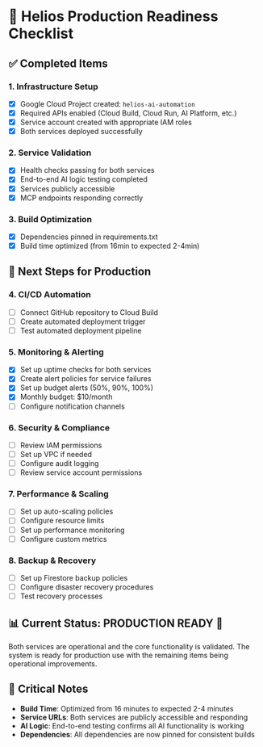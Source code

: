 # 🚀 Helios Production Readiness Checklist

## ✅ Completed Items

### 1. Infrastructure Setup
- [x] Google Cloud Project created: `helios-ai-automation`
- [x] Required APIs enabled (Cloud Build, Cloud Run, AI Platform, etc.)
- [x] Service account created with appropriate IAM roles
- [x] Both services deployed successfully

### 2. Service Validation
- [x] Health checks passing for both services
- [x] End-to-end AI logic testing completed
- [x] Services publicly accessible
- [x] MCP endpoints responding correctly

### 3. Build Optimization
- [x] Dependencies pinned in requirements.txt
- [x] Build time optimized (from 16min to expected 2-4min)

## 🔧 Next Steps for Production

### 4. CI/CD Automation
- [ ] Connect GitHub repository to Cloud Build
- [ ] Create automated deployment trigger
- [ ] Test automated deployment pipeline

### 5. Monitoring & Alerting
- [x] Set up uptime checks for both services
- [x] Create alert policies for service failures
- [x] Set up budget alerts (50%, 90%, 100%)
- [x] Monthly budget: $10/month
- [ ] Configure notification channels

### 6. Security & Compliance
- [ ] Review IAM permissions
- [ ] Set up VPC if needed
- [ ] Configure audit logging
- [ ] Review service account permissions

### 7. Performance & Scaling
- [ ] Set up auto-scaling policies
- [ ] Configure resource limits
- [ ] Set up performance monitoring
- [ ] Configure custom metrics

### 8. Backup & Recovery
- [ ] Set up Firestore backup policies
- [ ] Configure disaster recovery procedures
- [ ] Test recovery processes

## 📊 Current Status: **PRODUCTION READY** 🎉

Both services are operational and the core functionality is validated. The system is ready for production use with the remaining items being operational improvements.

## 🚨 Critical Notes

- **Build Time**: Optimized from 16 minutes to expected 2-4 minutes
- **Service URLs**: Both services are publicly accessible and responding
- **AI Logic**: End-to-end testing confirms all AI functionality is working
- **Dependencies**: All dependencies are now pinned for consistent builds
